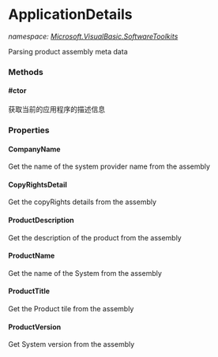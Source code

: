 ﻿
# ApplicationDetails
_namespace: [Microsoft.VisualBasic.SoftwareToolkits](N-Microsoft.VisualBasic.SoftwareToolkits.md)_

Parsing product assembly meta data

### Methods

#### #ctor
获取当前的应用程序的描述信息


### Properties

#### CompanyName
Get the name of the system provider name from the assembly
#### CopyRightsDetail
Get the copyRights details from the assembly
#### ProductDescription
Get the description of the product from the assembly
#### ProductName
Get the name of the System from the assembly
#### ProductTitle
Get the Product tile from the assembly
#### ProductVersion
Get System version from the assembly

